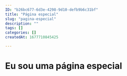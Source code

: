 ```yaml
---
ID: "b26bc677-6d3e-4298-9d10-defb9b6c31bf"
title: "Página especial"
slug: "pagina-especial"
description: ""
tags: []
categories: []
createdAt: 1677710845425

---
```

# Eu sou uma página especial
